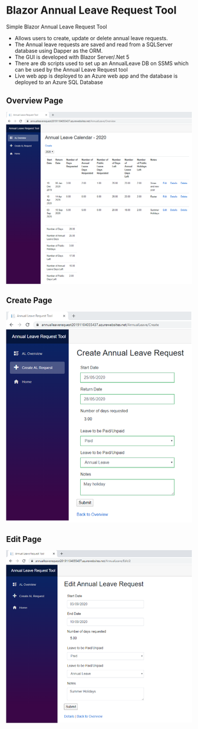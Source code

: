# Blazor Annual Leave Request Tool
Simple Blazor Annual Leave Request Tool

* Allows users to create, update or delete annual leave requests.  
* The Annual leave requests are saved and read from a SQLServer database using Dapper as the ORM.  
* The GUI is developed with Blazor Server/.Net 5
* There are db scripts used to set up an AnnualLeave DB on SSMS which can be used by the Annual Leave Request tool
* Live web app is deployed to an Azure web app and the database is deployed to an Azure SQL Database

## Overview Page

![](Images/OverviewPage.png)

## Create Page

![](Images/CreatePage.png)

## Edit Page

![](Images/EditPage.png)
